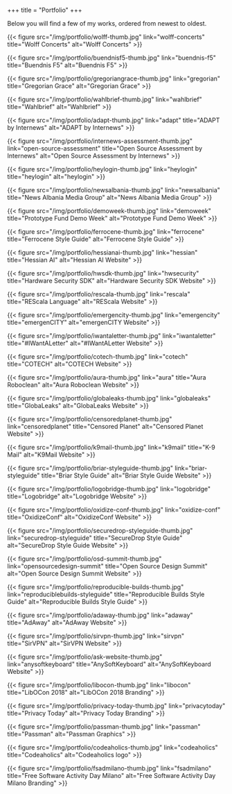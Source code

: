 +++
title = "Portfolio"
+++

Below you will find a few of my works, ordered from newest to oldest.

{{< figure src="/img/portfolio/wolff-thumb.jpg" link="wolff-concerts" title="Wolff Concerts" alt="Wolff Concerts" >}}

{{< figure src="/img/portfolio/buendnisf5-thumb.jpg" link="buendnis-f5" title="Buendnis F5" alt="Buendnis F5" >}}

{{< figure src="/img/portfolio/gregoriangrace-thumb.jpg" link="gregorian" title="Gregorian Grace" alt="Gregorian Grace" >}}

{{< figure src="/img/portfolio/wahlbrief-thumb.jpg" link="wahlbrief" title="Wahlbrief" alt="Wahlbrief" >}}

{{< figure src="/img/portfolio/adapt-thumb.jpg" link="adapt" title="ADAPT by Internews" alt="ADAPT by Internews" >}}

{{< figure src="/img/portfolio/internews-assessment-thumb.jpg" link="open-source-assessment" title="Open Source Assessment by Internews" alt="Open Source Assessment by Internews" >}}

{{< figure src="/img/portfolio/heylogin-thumb.jpg" link="heylogin" title="heylogin" alt="heylogin" >}}

{{< figure src="/img/portfolio/newsalbania-thumb.jpg" link="newsalbania" title="News Albania Media Group" alt="News Albania Media Group" >}}

{{< figure src="/img/portfolio/demoweek-thumb.jpg" link="demoweek" title="Prototype Fund Demo Week" alt="Prototype Fund Demo Week" >}}

{{< figure src="/img/portfolio/ferrocene-thumb.jpg" link="ferrocene" title="Ferrocene Style Guide" alt="Ferrocene Style Guide" >}}

{{< figure src="/img/portfolio/hessianai-thumb.jpg" link="hessian" title="Hessian AI" alt="Hessian AI Website" >}}

{{< figure src="/img/portfolio/hwsdk-thumb.jpg" link="hwsecurity" title="Hardware Security SDK" alt="Hardware Security SDK Website" >}}

{{< figure src="/img/portfolio/rescala-thumb.jpg" link="rescala" title="REScala Language" alt="REScala Website" >}}

{{< figure src="/img/portfolio/emergencity-thumb.jpg" link="emergencity" title="emergenCITY" alt="emergenCITY Website" >}}

{{< figure src="/img/portfolio/iwantaletter-thumb.jpg" link="iwantaletter" title="#IWantALetter" alt="#IWantALetter Website" >}}

{{< figure src="/img/portfolio/cotech-thumb.jpg" link="cotech" title="COTECH" alt="COTECH Website" >}}

{{< figure src="/img/portfolio/aura-thumb.jpg" link="aura" title="Aura Roboclean" alt="Aura Roboclean Website" >}}

{{< figure src="/img/portfolio/globaleaks-thumb.jpg" link="globaleaks" title="GlobaLeaks" alt="GlobaLeaks Website" >}}

{{< figure src="/img/portfolio/censoredplanet-thumb.jpg" link="censoredplanet" title="Censored Planet" alt="Censored Planet Website" >}}

{{< figure src="/img/portfolio/k9mail-thumb.jpg" link="k9mail" title="K-9 Mail" alt="K9Mail Website" >}}

{{< figure src="/img/portfolio/briar-styleguide-thumb.jpg" link="briar-styleguide" title="Briar Style Guide" alt="Briar Style Guide Website" >}}

{{< figure src="/img/portfolio/logobridge-thumb.jpg" link="logobridge" title="Logobridge" alt="Logobridge Website" >}}

{{< figure src="/img/portfolio/oxidize-conf-thumb.jpg" link="oxidize-conf" title="OxidizeConf" alt="OxidizeConf Website" >}}

{{< figure src="/img/portfolio/securedrop-styleguide-thumb.jpg" link="securedrop-styleguide" title="SecureDrop Style Guide" alt="SecureDrop Style Guide Website" >}}

{{< figure src="/img/portfolio/osd-summit-thumb.jpg" link="opensourcedesign-summit" title="Open Source Design Summit" alt="Open Source Design Summit Website" >}}

{{< figure src="/img/portfolio/reproducible-builds-thumb.jpg" link="reproduciblebuilds-styleguide" title="Reproducible Builds Style Guide" alt="Reproducible Builds Style Guide" >}}

{{< figure src="/img/portfolio/adaway-thumb.jpg" link="adaway" title="AdAway" alt="AdAway Website" >}}

{{< figure src="/img/portfolio/sirvpn-thumb.jpg" link="sirvpn" title="SirVPN" alt="SirVPN Website" >}}

{{< figure src="/img/portfolio/ask-website-thumb.jpg" link="anysoftkeyboard" title="AnySoftKeyboard" alt="AnySoftKeyboard Website" >}}

{{< figure src="/img/portfolio/libocon-thumb.jpg" link="libocon" title="LibOCon 2018" alt="LibOCon 2018 Branding" >}}

{{< figure src="/img/portfolio/privacy-today-thumb.jpg" link="privacytoday" title="Privacy Today" alt="Privacy Today Branding" >}}

{{< figure src="/img/portfolio/passman-thumb.jpg" link="passman" title="Passman" alt="Passman Graphics" >}}

{{< figure src="/img/portfolio/codeaholics-thumb.jpg" link="codeaholics" title="Codeaholics" alt="Codeaholics logo" >}}

{{< figure src="/img/portfolio/fsadmilano-thumb.jpg" link="fsadmilano" title="Free Software Activity Day Milano" alt="Free Software Activity Day Milano Branding" >}}
